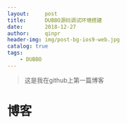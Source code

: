 ```yaml
---
layout:     post
title:      DUBBO源码调试环境搭建
date:       2018-12-27
author:     qinpr
header-img: img/post-bg-ios9-web.jpg
catalog: true
tags:
    - DUBBO
---
```


>这是我在github上第一篇博客

# 博客


